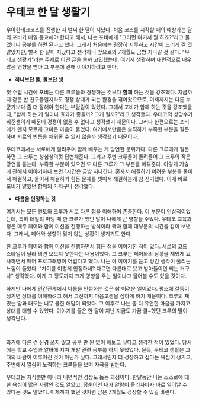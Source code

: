 # 우테코 한 달 생활기
우아한테크코스를 진행한 지 벌써 한 달이 지났다. 처음 코스를 시작할 때의 예상과는 달리 포비가 매일 등교해야 한다고 해서, 나는 포비에게 “그러면 여기서 뭘 하죠?”라고 물었더니 공부를 하면 된다고 했다. 그래서 처음에는 굉장히 지루하고 시간이 느리게 갈 것 같았지만, 벌써 한 달이 지났다고 생각하니 앞으로의 7개월도 금방 지나갈 것 같다. "우테코 생활기"라는 주제로 어떤 글을 쓸까 고민했는데, 여기서 생활하며 내면적으로 매우 많은 영향을 받아 그 부분에 관해 이야기하려고 한다. <br>

- **하나보단 둘, 둘보단 셋**

첫 수업 시간에 포비는 다른 크루들과 경쟁하는 것보다 **함께** 하는 것을 강조했다. 지금까지 같은 반 친구들일지라도 경쟁 상대가 되는 환경을 겪어왔으므로, 이제까지는 다른 누군가보다 좀 더 잘해야 한다는 부담감이 있었다. 그래서 포비가 함께 하는 것을 강조했을 때, "함께 하는 게 얼마나 효과가 좋을까? 그게 될까?"라고 생각했다. 우테코의 상당수가 취준생이기 때문에 경쟁이 없을 수 없다고 생각했기 때문이다. 그러나 한편으로는 포비에게 왠지 모르게 고마운 마음이 들었다.  여기에서만큼은 솔직하게 부족한 부분을 질문하며 서로의 빈틈을 채워줄 수 있지 않을까 생각했기 때문이다.<br>

우테코에서는 서로에게 알려주며 함께 배우는 게 당연한 분위기다. 다른 크루에게 질문하면 그 크루는 성심성의껏 답변해준다. 그리고 주변 크루들이 몰려들어 그 크루의 작은 강연을 듣는다. 부족한 부분이 있으면 또 다른 크루가 그 부분을 메꿔준다. 이렇게 기술에 관해서 이야기하다 보면 1시간은 금방 지나간다. 혼자서 해결하기 어려운 부분을 둘이서 해결하고, 둘이서 해결하기 힘든 문제를 셋이서 해결하는게 참 신기했다.  이게 바로 포비가 말했던 함께의 가치구나 생각했다.<br>

- **다름을 인정하는 것**

여기서는 모든 멘토와 크루가 서로 다른 점을 이해하며 존중한다. 이 부분이 인상적이었는데, 특히 데일리 미팅 때 한 크루가 했던 말이 나에게 큰 영향을 주었다. 우테코 교육과정은 매주 페어와 함께 미션을 진행하는 방식이라 짝과 함께 대부분의 시간을 같이 보낸다. 그래서, 페어와 성향이 맞지 않는 상황이 생기기도 한다.<br>

한 크루가 페어와 함께 미션을 진행하면서 힘든 점을 이야기한 적이 있다. 서로의 코드 스타일이 달라 의견 모으지 못한다는 내용이었다. 그 크루는 페어와의 상황을 재밌게 묘사하면서 페어 프로그래밍이 어렵다고 했다. 나는 이 이야기를 듣고 엉킨 생각이 풀리는 느낌이 들었다. "차이를 이렇게 인정하네? 다르면 다른대로 웃고 받아들이면 되는 거구나" 생각했다. 이게 그 정도까지 크게 영향을 주는 일이냐고 물어볼 수도 있을 것이다.<br>

하지만 나에게 인간관계에서 다름을 인정하는 것은 참 어려운 일이었다. 평소에 갈등이 생기면 상대를 이해하려고 해서 그전까지 마음고생을 심하게 하기 때문이다. 크루의 재밌는 말과 태도는 너무 쿨한 해답이 되었다. 그 이후로 나는 좀 더 유연한 마음을 가지고 상대를 대할 수 있었다. 이야기를 들은 한 달이 지난 지금도 가끔 쿨~했던 크루의 말이 생각난다.<br>

<br>

과거에 다른 건 신경 쓰지 않고 공부 만 원 없이 해보고 싶다고 생각한 적이 있었다. 당시에는 학교 수업과 알바에 지쳐 개발 관련 공부를 하지 못했었다. 문득, 우테코 생활은 그때의 바람이 이루어진 것이 아닌가 싶다. 그래서인지 더 성장하고 싶다는 욕심이 생기고, 주변에서 열심히 노력하는 크루들을 보며 자극을 받는다.

우테코는 지식뿐만 아니라 내면적인 성장도 돕는 과정이다. 한달동안 나는 스스로에 대한 욕심이 많은 사람인 것도 알았고, 잠순이인 내가 알람이 울리자마자 바로 일어날 수 있다는 것도 알았다. 이제까지 했던 것처럼 남은 7개월도 성장할 수 있길 바란다.



